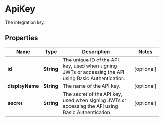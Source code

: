 

# ApiKey

The integration key.
## Properties

Name | Type | Description | Notes
------------ | ------------- | ------------- | -------------
**id** | **String** | The unique ID of the API key, used when signing JWTs or accessing the API using Basic Authentication. |  [optional]
**displayName** | **String** | The name of the API key. |  [optional]
**secret** | **String** | The secret of the API key, used when signing JWTs or accessing the API using Basic Authentication |  [optional]




